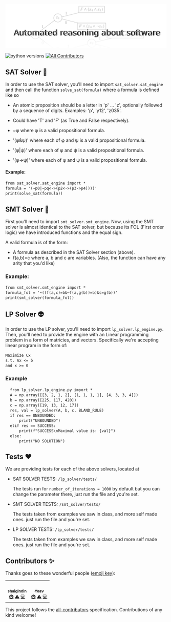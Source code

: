 ![67532 AUTOMATED REASONING ABOUT SOFTWARE](https://github.com/norbit8/automated_reasoning_abt_sw/blob/main/logo.png?raw=true)

<!-- ALL-CONTRIBUTORS-BADGE:START - Do not remove or modify this section -->
![python versions](https://img.shields.io/pypi/pyversions/firebase?style=flat-square)
<space>
[![All Contributors](https://img.shields.io/badge/all_contributors-2-orange.svg?style=flat-square)](#contributors-)
<!-- ALL-CONTRIBUTORS-BADGE:END -->

## SAT Solver :robot:
In order to use the SAT solver, you'll need to import `sat_solver.sat_engine` and then call the function `solve_sat(formula)` where 
a formula is defined like so
- An atomic proposition should be a letter in 'p' ... 'z', optionally followed by a sequence of digits. Examples: 'p', 'y12', 'z035'.

- Could have 'T' and 'F' (as True and False respectively).

- ~φ where φ is a valid propositional formula.

- '(φ&ψ)' where each of φ and ψ is a valid propositional formula.

- '(φ|ψ)' where each of φ and ψ is a valid propositional formula.

- '(φ->ψ)' where each of φ and ψ is a valid propositional formula.

#### Example:
  ```
  from sat_solver.sat_engine import *
  formula = '(~p0|~pq<->(p2<->(p3->p4))))'
  print(solve_sat(formula))
  ```
## SMT Solver :ghost:
First you'll need to import `smt_solver.smt_engine`.
Now, using the SMT solver is almost identical to the SAT solver,
but because its FOL (First order logic) we have introduced functions and the equal sign.

A valid formula is of the form:

- A formula as described in the SAT Solver section (above).
- f(a,b)=c where a, b and c are variables. (Also, the function can have any arity that you'd like)

### Example:
  ```
  from smt_solver.smt_engine import *
  formula_fol = '~((f(a,c)=b&~f(a,g(b))=b)&c=g(b))'
  print(smt_solver(formula_fol))
  ```

## LP Solver :alien:
In order to use the LP solver, you'll need to import `lp_solver.lp_engine.py`.
Then, you'll need to provide the engine with an Linear programming problem in a form of matricies, and vectors.
Specifically we're accepting linear program in the form of: 
  
  ```
  Maximize Cx
  s.t. Ax <= b
  and x >= 0
  ```
### Example
  ```
    from lp_solver.lp_engine.py import *
    A = np.array([[3, 2, 1, 2], [1, 1, 1, 1], [4, 3, 3, 4]])
    b = np.array([225, 117, 420])
    c = np.array([19, 13, 12, 17])
    res, val = lp_solver(A, b, c, BLAND_RULE)
    if res == UNBOUNDED:
        print("UNBOUNDED")
    elif res == SUCCESS:
        print(f"SUCCESS\nMaximal value is: {val}")
    else:
        print("NO SOLUTION")
  ```
## Tests :heart:
We are providing tests for each of the above solvers, located at

- SAT SOLVER TESTS: `/lp_solver/tests/`

  The tests run for `number_of_iterations = 1000` by default but you can change the parameter there, just run the file and you're set. 
- SMT SOLVER TESTS: `/smt_solver/tests/`

  The tests taken from examples we saw in class, and more self made ones. just run the file and you're set.
- LP SOLVER TESTS: `/lp_solver/tests/`

  The tests taken from examples we saw in class, and more self made ones. just run the file and you're set.


## Contributors ✨

Thanks goes to these wonderful people ([emoji key](https://allcontributors.org/docs/en/emoji-key)):

<!-- ALL-CONTRIBUTORS-LIST:START - Do not remove or modify this section -->
<!-- prettier-ignore-start -->
<!-- markdownlint-disable -->
<table>
  <tr>
    <td align="center"><a href="https://github.com/shaigindin"><img src="https://avatars.githubusercontent.com/u/49125116?v=4?s=100" width="100px;" alt=""/><br /><sub><b>shaigindin</b></sub></a><br /><a href="#infra-shaigindin" title="Infrastructure (Hosting, Build-Tools, etc)">🚇</a> <a href="https://github.com/norbit8/automated_reasoning_abt_sw/commits?author=shaigindin" title="Tests">⚠️</a> <a href="https://github.com/norbit8/automated_reasoning_abt_sw/commits?author=shaigindin" title="Code">💻</a></td>
    <td align="center"><a href="https://github.com/norbit8"><img src="https://avatars.githubusercontent.com/u/18491183?v=4?s=100" width="100px;" alt=""/><br /><sub><b>Yoav</b></sub></a><br /><a href="#infra-norbit8" title="Infrastructure (Hosting, Build-Tools, etc)">🚇</a> <a href="https://github.com/norbit8/automated_reasoning_abt_sw/commits?author=norbit8" title="Tests">⚠️</a> <a href="https://github.com/norbit8/automated_reasoning_abt_sw/commits?author=norbit8" title="Code">💻</a></td>
  </tr>
</table>

<!-- markdownlint-restore -->
<!-- prettier-ignore-end -->

<!-- ALL-CONTRIBUTORS-LIST:END -->

This project follows the [all-contributors](https://github.com/all-contributors/all-contributors) specification. Contributions of any kind welcome!
